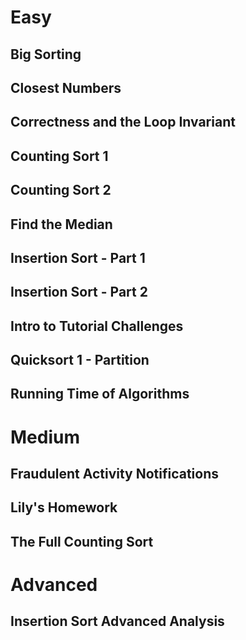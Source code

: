 # Easy

## Big Sorting
## Closest Numbers
## Correctness and the Loop Invariant
## Counting Sort 1
## Counting Sort 2
## Find the Median
## Insertion Sort - Part 1
## Insertion Sort - Part 2
## Intro to Tutorial Challenges
## Quicksort 1 - Partition
## Running Time of Algorithms
# Medium

## Fraudulent Activity Notifications
## Lily's Homework
## The Full Counting Sort
# Advanced

## Insertion Sort Advanced Analysis